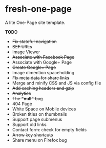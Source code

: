# fresh-one-page
A lite One-Page site template.

**TODO**
* ~~Fix stateful navigation~~
* ~~SEF URLs~~
* Image Viewer
* ~~Associate with Facebook Page~~
* Associate with Google+ Page
* ~~Create Google+ Page~~
* Image dimention spaceholding
* ~~Fix meta data for share links~~
* Merge and minify CSS and JS via config file
* ~~Add caching headers and gzip~~
* ~~Analytics~~
* ~~The **"null"** bug~~
* 404 Page
* White Space on Mobile devices
* Broken titles on thumbnails
* Support page submenus
* Support old links
* Contact form: check for empty fields
* ~~Arrow key shortcuts~~
* Share menu on Firefox bug
